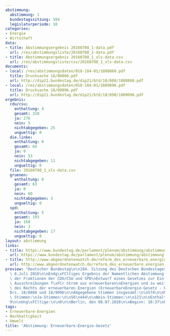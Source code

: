 ```yaml
---
abstimmung:
  abstimmung: 1
  bundestagssitzung: 184
  legislaturperiode: 18
categories:
- Energie
- Wirtschaft
data:
- title: Abstimmungsergebnis 20160708_1-data.pdf
  url: /res/abstimmungsliste/20160708_1-data.pdf
- title: Abstimmungsergebnis 20160708_1_xls-data.csv
  url: /res/abstimmungsliste/csv/20160708_1_xls-data.csv
documents:
- local: /res/abstimmungsdaten/018-184-01/1808860.pdf
  title: Drucksache 18/08860.pdf
  url: http://dip21.bundestag.de/dip21/btd/18/088/1808860.pdf
- local: /res/abstimmungsdaten/018-184-01/1809096.pdf
  title: Drucksache 18/09096.pdf
  url: http://dip21.bundestag.de/dip21/btd/18/090/1809096.pdf
ergebnis:
  cdu/csu:
    enthaltung: 4
    gesamt: 310
    ja: 276
    nein: 5
    nichtabgegeben: 25
    ungueltig: 0
  die.linke:
    enthaltung: 0
    gesamt: 64
    ja: 0
    nein: 53
    nichtabgegeben: 11
    ungueltig: 0
  file: 20160708_1_xls-data.csv
  gruenen:
    enthaltung: 0
    gesamt: 63
    ja: 0
    nein: 60
    nichtabgegeben: 3
    ungueltig: 0
  spd:
    enthaltung: 5
    gesamt: 193
    ja: 168
    nein: 3
    nichtabgegeben: 17
    ungueltig: 0
layout: abstimmung
links:
- title: https://www.bundestag.de/parlament/plenum/abstimmung/abstimmung?id=411
  url: https://www.bundestag.de/parlament/plenum/abstimmung/abstimmung?id=411
- title: http://www.abgeordnetenwatch.de/reform_des_erneuerbare_energien_gesetzes_eeg-1105-803.html
  url: http://www.abgeordnetenwatch.de/reform_des_erneuerbare_energien_gesetzes_eeg-1105-803.html
preview: "Deutscher Bundestag\n\n184. Sitzung des Deutschen Bundestages\nam Freitag,\
  \ 8.Juli 2016\n\nEndg\xFCltiges Ergebnis der Namentlichen Abstimmung Nr. 1\n\nGesetzentwurf\
  \ der Fraktionen der CDU/CSU und SPD\nEntwurf eines Gesetzes zur Einf\xFChrung von\
  \ Ausschreibungen f\xFCr Strom aus erneuerbaren\nEnergien und zu weiteren \xC4nderungen\
  \ des Rechts der erneuerbaren Energien (ErneuerbareEnergie-Gesetz - EEG 2016)\n\
  Drs. 18/8860 und 18/9096\n\nAbgegebene Stimmen insgesamt:\n\n574\n\nNicht abgegebene\
  \ Stimmen:\nJa-Stimmen:\n\n56\n444\n\nNein-Stimmen:\n\n121\n\nEnthaltungen:\n\n\
  9\n\nUng\xFCltige:\n\n0\n\nBerlin, den 08.07.2016\n\nBeginn: 10:37\nEnde: 10:40\n"
tags:
- Erneuerbare-Energien
- Nachhaltigkeit
- Umwelt
title: 'Abstimmung: Erneuerbare-Energie-Gesetz'
---
```


